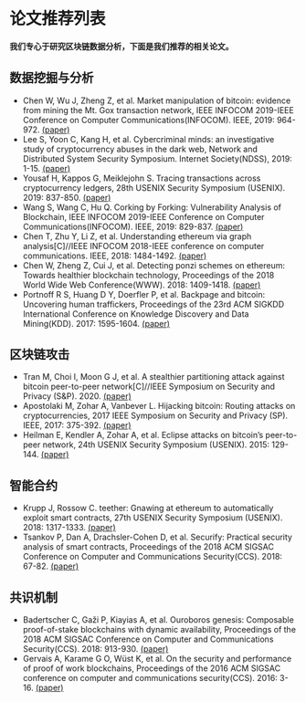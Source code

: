 
论文推荐列表
======


####  我们专心于研究区块链数据分析，下面是我们推荐的相关论文。



## 数据挖掘与分析
* Chen W, Wu J, Zheng Z, et al. Market manipulation of bitcoin: evidence from mining the Mt. Gox transaction network, IEEE INFOCOM 2019-IEEE Conference on Computer Communications(INFOCOM). IEEE, 2019: 964-972. [(paper)](https://ieeexplore.ieee.org/abstract/document/8737364)
* Lee S, Yoon C, Kang H, et al. Cybercriminal minds: an investigative study of cryptocurrency abuses in the dark web, Network and Distributed System Security Symposium. Internet Society(NDSS), 2019: 1-15. [(paper)](https://koasas.kaist.ac.kr/handle/10203/262189)
* Yousaf H, Kappos G, Meiklejohn S. Tracing transactions across cryptocurrency ledgers, 28th USENIX Security Symposium (USENIX). 2019: 837-850. [(paper)](https://www.usenix.org/conference/usenixsecurity19/presentation/yousaf)
* Wang S, Wang C, Hu Q. Corking by Forking: Vulnerability Analysis of Blockchain, IEEE INFOCOM 2019-IEEE Conference on Computer Communications(INFOCOM). IEEE, 2019: 829-837. [(paper)](https://ieeexplore.ieee.org/abstract/document/8737490/)
* Chen T, Zhu Y, Li Z, et al. Understanding ethereum via graph analysis[C]//IEEE INFOCOM 2018-IEEE conference on computer communications. IEEE, 2018: 1484-1492. [(paper)](https://ieeexplore.ieee.org/abstract/document/8486401/)
* Chen W, Zheng Z, Cui J, et al. Detecting ponzi schemes on ethereum: Towards healthier blockchain technology, Proceedings of the 2018 World Wide Web Conference(WWW). 2018: 1409-1418. [(paper)](https://dl.acm.org/doi/abs/10.1145/3178876.3186046)
* Portnoff R S, Huang D Y, Doerfler P, et al. Backpage and bitcoin: Uncovering human traffickers, Proceedings of the 23rd ACM SIGKDD International Conference on Knowledge Discovery and Data Mining(KDD). 2017: 1595-1604. [(paper)](https://dl.acm.org/doi/abs/10.1145/3097983.3098082)



## 区块链攻击

* Tran M, Choi I, Moon G J, et al. A stealthier partitioning attack against bitcoin peer-to-peer network[C]//IEEE Symposium on Security and Privacy (S&P). 2020. [(paper)](https://www.comp.nus.edu.sg/~kangms/paperserebus-attack.pdf)
* Apostolaki M, Zohar A, Vanbever L. Hijacking bitcoin: Routing attacks on cryptocurrencies, 2017 IEEE Symposium on Security and Privacy (SP). IEEE, 2017: 375-392. [(paper)](https://ieeexplore.ieee.org/abstract/document/7958588/)
* Heilman E, Kendler A, Zohar A, et al. Eclipse attacks on bitcoin’s peer-to-peer network, 24th USENIX Security Symposium (USENIX). 2015: 129-144. [(paper)](https://www.usenix.org/conference/usenixsecurity15/technical-sessions/presentation/heilman)



## 智能合约

* Krupp J, Rossow C. teether: Gnawing at ethereum to automatically exploit smart contracts, 27th USENIX Security Symposium (USENIX). 2018: 1317-1333. [(paper)](https://www.usenix.org/conference/usenixsecurity18/presentation/krupp)
* Tsankov P, Dan A, Drachsler-Cohen D, et al. Securify: Practical security analysis of smart contracts, Proceedings of the 2018 ACM SIGSAC Conference on Computer and Communications Security(CCS). 2018: 67-82. [(paper)](https://dl.acm.org/doi/abs/10.1145/3243734.3243780)



## 共识机制

* Badertscher C, Gaži P, Kiayias A, et al. Ouroboros genesis: Composable proof-of-stake blockchains with dynamic availability, Proceedings of the 2018 ACM SIGSAC Conference on Computer and Communications Security(CCS). 2018: 913-930. [(paper)](https://dl.acm.org/doi/abs/10.1145/3243734.3243848)
* Gervais A, Karame G O, Wüst K, et al. On the security and performance of proof of work blockchains, Proceedings of the 2016 ACM SIGSAC conference on computer and communications security(CCS). 2016: 3-16. [(paper)](https://dl.acm.org/doi/abs/10.1145/2976749.2978341)
